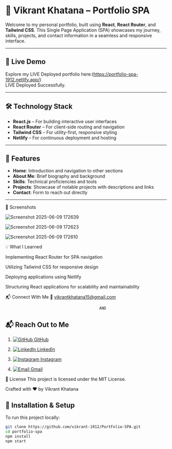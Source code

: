 # 💼 Vikrant Khatana – Portfolio SPA

Welcome to my personal portfolio, built using **React**, **React Router**, and **Tailwind CSS**. This Single Page Application (SPA) showcases my journey, skills, projects, and contact information in a seamless and responsive interface.

---

## 🚀 Live Demo

Explore my LIVE Deployed portfolio here:(https://portfolio-spa-1912.netlify.app/)  <br>
LIVE Deployed Successfully.

---

## 🛠️ Technology Stack

- **React.js** – For building interactive user interfaces  
- **React Router** – For client-side routing and navigation  
- **Tailwind CSS** – For utility-first, responsive styling  
- **Netlify** – For continuous deployment and hosting

---

## 📂 Features

- **Home**: Introduction and navigation to other sections  
- **About Me**: Brief biography and background  
- **Skills**: Technical proficiencies and tools  
- **Projects**: Showcase of notable projects with descriptions and links  
- **Contact**: Form to reach out directly

---

📸 Screenshots


![Screenshot 2025-06-09 172639](https://github.com/user-attachments/assets/3b1622a1-5e10-4494-bff7-059e81561da1)

![Screenshot 2025-06-09 172623](https://github.com/user-attachments/assets/14eccccc-c9dd-48e2-b2ab-dca434763156)

![Screenshot 2025-06-09 172610](https://github.com/user-attachments/assets/9161e938-30d7-472b-837a-14776c844124)



💡 What I Learned

Implementing React Router for SPA navigation

Utilizing Tailwind CSS for responsive design

Deploying applications using Netlify

Structuring React applications for scalability and maintainability

📬 Connect With Me
📧 vikrantkhatana15@gmail.com

                                             AND 
                                             

  ## 📬 Reach Out to Me


1. [![GitHub](https://img.shields.io/badge/GitHub-181717?style=flat-square&logo=github&logoColor=white) GitHub](https://github.com/vikrant-1912)


   
2. [![LinkedIn](https://img.shields.io/badge/LinkedIn-0A66C2?style=flat-square&logo=linkedin&logoColor=white) LinkedIn](https://www.linkedin.com/in/vikrant1912)


   
3. [![Instagram](https://img.shields.io/badge/Instagram-E4405F?style=flat-square&logo=instagram&logoColor=white) Instagram](https://www.instagram.com/vikrant_7017)


     
4. [![Email](https://img.shields.io/badge/Gmail-D14836?style=flat-square&logo=gmail&logoColor=white) Gmail](mailto:vikrantkhatana15@gmail.com)  

📃 License
This project is licensed under the MIT License.



Crafted with ❤️ by Vikrant Khatana

## 🧪 Installation & Setup

To run this project locally:

```bash
git clone https://github.com/vikrant-1912/PortFolio-SPA.git
cd portfolio-spa
npm install
npm start

